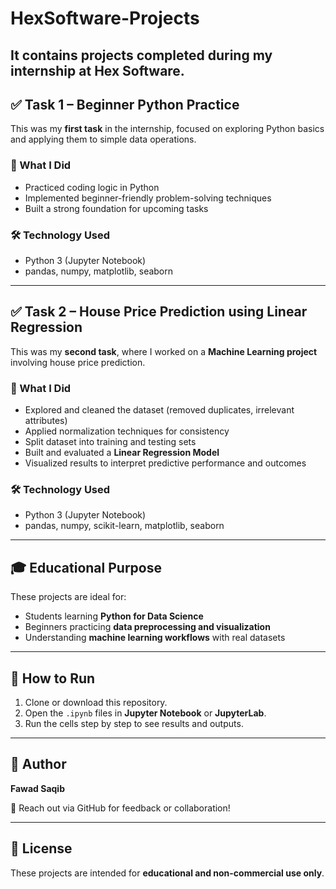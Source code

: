 # HexSoftware-Projects
It contains projects completed during my internship at Hex Software.
---

## ✅ Task 1 – Beginner Python Practice  
This was my **first task** in the internship, focused on exploring Python basics and applying them to simple data operations.  

### 🔹 What I Did
- Practiced coding logic in Python  
- Implemented beginner-friendly problem-solving techniques  
- Built a strong foundation for upcoming tasks  

### 🛠️ Technology Used
- Python 3 (Jupyter Notebook)  
- pandas, numpy, matplotlib, seaborn  

---

## ✅ Task 2 – House Price Prediction using Linear Regression  
This was my **second task**, where I worked on a **Machine Learning project** involving house price prediction.  

### 🔹 What I Did
- Explored and cleaned the dataset (removed duplicates, irrelevant attributes)  
- Applied normalization techniques for consistency  
- Split dataset into training and testing sets  
- Built and evaluated a **Linear Regression Model**  
- Visualized results to interpret predictive performance and outcomes  

### 🛠️ Technology Used
- Python 3 (Jupyter Notebook)  
- pandas, numpy, scikit-learn, matplotlib, seaborn  

---

## 🎓 Educational Purpose
These projects are ideal for:
- Students learning **Python for Data Science**  
- Beginners practicing **data preprocessing and visualization**  
- Understanding **machine learning workflows** with real datasets  

---

## 📁 How to Run
1. Clone or download this repository.  
2. Open the `.ipynb` files in **Jupyter Notebook** or **JupyterLab**.  
3. Run the cells step by step to see results and outputs.  

---

## 📧 Author
**Fawad Saqib**  

💬 Reach out via GitHub for feedback or collaboration!  

---

## 📝 License
These projects are intended for **educational and non-commercial use only**.
